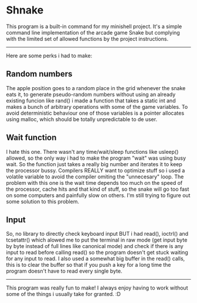 # Shnake

This program is a built-in command for my minishell project. 
It's a simple command line implementation of the arcade game Snake but complying with the limited set of allowed functions by the project instructions.

---

Here are some perks i had to make:

## Random numbers

The apple position goes to a random place in the grid whenever the snake eats it, to generate pseudo-random numbers without using an already existing funcion like rand() i made a function that takes a static int and makes a bunch of arbitrary operations with some of the game variables.
To avoid deterministic behaviour one of those variables is a pointer allocates using malloc, which should be totally unpredictable to de user.

## Wait function

I hate this one. There wasn't any time/wait/sleep functions like usleep() allowed, so the only way i had to make the program "wait" was using busy wait. So the function just takes a really big number and iterates it to keep the processor bussy.
Compilers REALLY want to optimize stuff so i used a volatile variable to avoid the compiler omiting the "unnecesary" loop.
The problem with this one is the wait time depends too much on the speed of the processor, cache hits and that kind of stuff, so the snake will go too fast on some computers and painfully slow on others.
I'm still trying to figure out some solution to this problem.

## Input

So, no library to directly check keyboard input BUT i had read(), ioctrl() and tcsetattr() which alowed me to put the terminal in raw mode (get input byte by byte instead of full lines like canonical mode) and check if there is any input to read before calling read() so the program doesn't get stuck waiting for any input to read. I also used a somewhat big buffer in the read() calls, this is to clear the buffer so that if you push a key for a long time the program doesn't have to read every single byte.

---

This program was really fun to make! I always enjoy having to work without some of the things i usually take for granted. :D